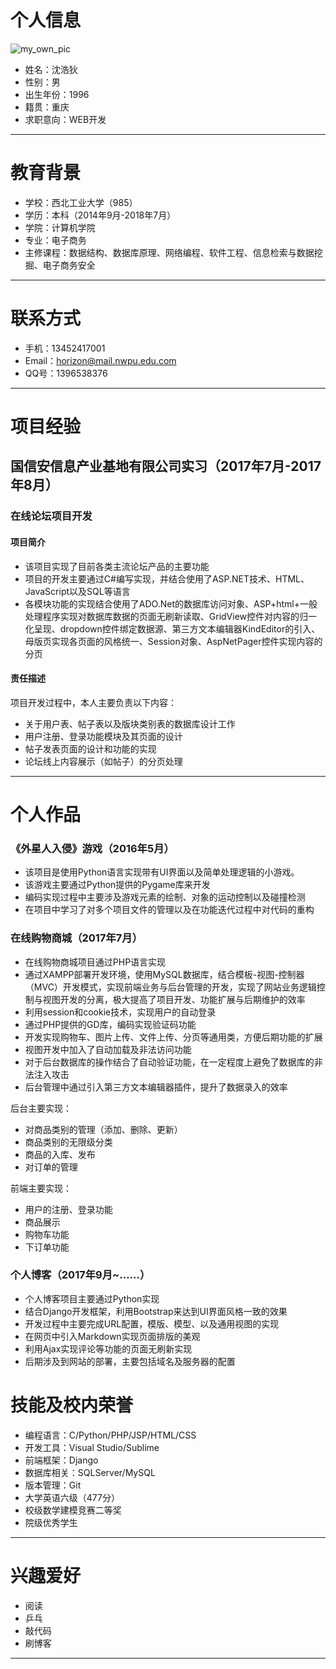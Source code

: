 # 个人信息
![my_own_pic](E:\\证件照.JPG)

 - 姓名：沈浩狄
 - 性别：男
 - 出生年份：1996
 - 籍贯：重庆
 - 求职意向：WEB开发

---
 
# 教育背景

 - 学校：西北工业大学（985）
 - 学历：本科（2014年9月-2018年7月）
 - 学院：计算机学院
 - 专业：电子商务
 - 主修课程：数据结构、数据库原理、网络编程、软件工程、信息检索与数据挖掘、电子商务安全
 
---

# 联系方式

- 手机：13452417001
- Email：horizon@mail.nwpu.edu.com 
- QQ号：1396538376

---

# 项目经验

## 国信安信息产业基地有限公司实习（2017年7月-2017年8月）

### 在线论坛项目开发 

#### 项目简介

- 该项目实现了目前各类主流论坛产品的主要功能
- 项目的开发主要通过C#编写实现，并结合使用了ASP.NET技术、HTML、JavaScript以及SQL等语言
- 各模块功能的实现结合使用了ADO.Net的数据库访问对象、ASP+html+一般处理程序实现对数据库数据的页面无刷新读取、GridView控件对内容的归一化呈现、dropdown控件绑定数据源、第三方文本编辑器KindEditor的引入、母版页实现各页面的风格统一、Session对象、AspNetPager控件实现内容的分页

#### 责任描述
项目开发过程中，本人主要负责以下内容：

- 关于用户表、帖子表以及版块类别表的数据库设计工作
- 用户注册、登录功能模块及其页面的设计
- 帖子发表页面的设计和功能的实现
- 论坛线上内容展示（如帖子）的分页处理

---

# 个人作品

### 《外星人入侵》游戏（2016年5月）

- 该项目是使用Python语言实现带有UI界面以及简单处理逻辑的小游戏。
- 该游戏主要通过Python提供的Pygame库来开发
- 编码实现过程中主要涉及游戏元素的绘制、对象的运动控制以及碰撞检测
- 在项目中学习了对多个项目文件的管理以及在功能迭代过程中对代码的重构

### 在线购物商城（2017年7月）

- 在线购物商城项目通过PHP语言实现
- 通过XAMPP部署开发环境，使用MySQL数据库，结合模板-视图-控制器（MVC）开发模式，实现前端业务与后台管理的开发，实现了网站业务逻辑控制与视图开发的分离，极大提高了项目开发、功能扩展与后期维护的效率
- 利用session和cookie技术，实现用户的自动登录
- 通过PHP提供的GD库，编码实现验证码功能
- 开发实现购物车、图片上传、文件上传、分页等通用类，方便后期功能的扩展
- 视图开发中加入了自动加载及非法访问功能
- 对于后台数据库的操作结合了自动验证功能，在一定程度上避免了数据库的非法注入攻击
- 后台管理中通过引入第三方文本编辑器插件，提升了数据录入的效率


后台主要实现：

- 对商品类别的管理（添加、删除、更新）
- 商品类别的无限级分类
- 商品的入库、发布
- 对订单的管理

前端主要实现：

- 用户的注册、登录功能
- 商品展示
- 购物车功能
- 下订单功能

### 个人博客（2017年9月~……）

- 个人博客项目主要通过Python实现
- 结合Django开发框架，利用Bootstrap来达到UI界面风格一致的效果
- 开发过程中主要完成URL配置，模版、模型、以及通用视图的实现
- 在网页中引入Markdown实现页面排版的美观
- 利用Ajax实现评论等功能的页面无刷新实现
- 后期涉及到网站的部署，主要包括域名及服务器的配置

# 技能及校内荣誉

- 编程语言：C/Python/PHP/JSP/HTML/CSS
- 开发工具：Visual Studio/Sublime
- 前端框架：Django
- 数据库相关：SQLServer/MySQL
- 版本管理：Git
- 大学英语六级（477分）
- 校级数学建模竞赛二等奖
- 院级优秀学生

---

# 兴趣爱好

- 阅读
- 乒乓
- 敲代码
- 刷博客

---
